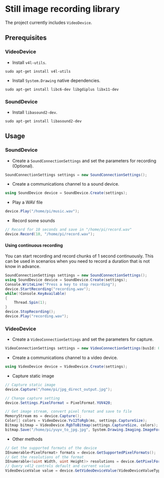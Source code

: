 # Still image recording library

The project currently includes `VideoDevice`.

## Prerequisites

### VideoDevice

- Install `v4l-utils`.

```shell
sudo apt-get install v4l-utils
```

- Install `System.Drawing` native dependencies.

```shell
sudo apt-get install libc6-dev libgdiplus libx11-dev
```

### SoundDevice

- Install `libasound2-dev`.

```shell
sudo apt-get install libasound2-dev
```

## Usage

### SoundDevice

- Create a `SoundConnectionSettings` and set the parameters for recording (Optional).

```csharp
SoundConnectionSettings settings = new SoundConnectionSettings();
```

- Create a communications channel to a sound device.

```csharp
using SoundDevice device = SoundDevice.Create(settings);
```

- Play a WAV file

```csharp
device.Play("/home/pi/music.wav");
```

- Record some sounds

```csharp
// Record for 10 seconds and save in "/home/pi/record.wav"
device.Record(10, "/home/pi/record.wav");
```

#### Using continuous recording

You can start recording and record chunks of 1 second continuously. This can be used in scenarios when you need to record a duration that is not know in advance. 

```csharp
SoundConnectionSettings settings = new SoundConnectionSettings();
using SoundDevice device = SoundDevice.Create(settings);
Console.WriteLine("Press a key to stop recording");
device.StartRecording("recording.wav");
while(!Console.KeyAvailable)
{
    Thread.Spin(1);
}
device.StopRecording();
device.Play("recording.wav");
```

### VideoDevice

- Create a `VideoConnectionSettings` and set the parameters for capture.

```csharp
VideoConnectionSettings settings = new VideoConnectionSettings(busId: 0, captureSize: (2560, 1920), pixelFormat: PixelFormat.YUYV);
```

- Create a communications channel to a video device.

```csharp
using VideoDevice device = VideoDevice.Create(settings);
```

- Capture static image

```csharp
// Capture static image
device.Capture("/home/pi/jpg_direct_output.jpg");

// Change capture setting
device.Settings.PixelFormat = PixelFormat.YUV420;

// Get image stream, convert pixel format and save to file
MemoryStream ms = device.Capture();
Color[] colors = VideoDevice.Yv12ToRgb(ms, settings.CaptureSize);
Bitmap bitmap = VideoDevice.RgbToBitmap(settings.CaptureSize, colors);
bitmap.Save("/home/pi/yuyv_to_jpg.jpg", System.Drawing.Imaging.ImageFormat.Jpeg);
```

- Other methods

```csharp
// Get the supported formats of the device
IEnumerable<PixelFormat> formats = device.GetSupportedPixelFormats();
// Get the resolutions of the format
IEnumerable<(uint Width, uint Height)> resolutions = device.GetPixelFormatResolutions(PixelFormat.YUYV));
// Query v4l2 controls default and current value
VideoDeviceValue value = device.GetVideoDeviceValue(VideoDeviceValueType.Rotate);
```
